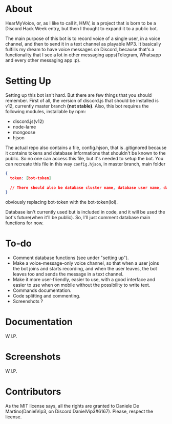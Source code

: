 # About
HearMyVoice, or, as I like to call it, HMV, is a project that is born to be a Discord Hack Week entry, but then I thought to expand it to a public bot.

The main purpose of this bot is to record voice of a single user, in a voice channel, and then to send it in a text channel as playable MP3.
It basically fulfills my dream to have voice messages on Discord, because that's a functionality that I see a lot in other messaging apps(Telegram, Whatsapp and every other messaging app :p).

# Setting Up
Setting up this bot isn't hard. But there are few things that you should remember.
First of all, the version of discord.js that should be installed is v12, currently master branch **(not stable)**.
Also, this bot requires the following modules, installable by npm:
  - discord.js(v12)
  - node-lame
  - mongoose
  - hjson
  
The actual repo also contains a file, config.hjson, that is .gitignored because it contains tokens and database informations that shouldn't be known to the public. So no one can access this file, but it's needed to setup the bot.
You can recreate this file in this way
`config.hjson`, in master branch, main folder
```json
{
  token: [bot-token]
  
  // There should also be database cluster name, database user name, database user password and database host, but hey, who cares, that's a bot for the Discord Hack Week for now, so we don't need any database
}
```
obviously replacing bot-token with the bot-token(lol).

Database isn't currently used but is included in code, and it will be used the bot's future(when it'll be public). So, I'll just comment database main functions for now.

# To-do
- Comment database functions (see under "setting up").
- Make a voice-message-only voice channel, so that when a user joins the bot joins and starts recording, and when the user leaves, the bot leaves too and sends the message in a text channel.
- Make it more user-friendly, easier to use, with a good interface and easier to use when on mobile without the possibility to write text.
- Commands documentation.
- Code splitting and commenting.
- Screenshots ?

# Documentation

W.I.P.

# Screenshots

W.I.P.

# Contributors
As the MIT license says, all the rights are granted to Daniele De Martino(DanielVip3, on Discord DanielVip3#6167).
Please, respect the license.
